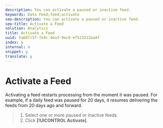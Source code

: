 ```yaml
---
description: You can activate a paused or inactive feed.
keywords: Data Feed;feed;activate
seo-description: You can activate a paused or inactive feed.
seo-title: Activate a Feed
solution: Analytics
title: Activate a Feed
uuid: 5a68fc5f-fe9c-4ea3-9ec0-ef523222aa4f
index: y
internal: n
snippet: y
translate: y
---
```


# Activate a Feed

Activating a feed restarts processing from the moment it was paused. For example, if a daily feed was paused for 20 days, it resumes delivering the feeds from 20 days ago and forward. 

>1. Select one or more paused or inactive feeds.
>1. Click **[!UICONTROL  Activate]**.

